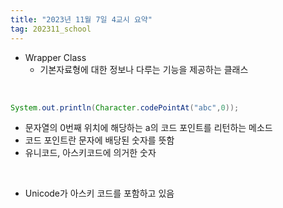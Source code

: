 ```yaml
---
title: "2023년 11월 7일 4교시 요약"
tag: 202311_school
---
```


- Wrapper Class 
  - 기본자료형에 대한 정보나 다루는 기능을 제공하는 클래스

<br>

``` java
System.out.println(Character.codePointAt("abc",0));
```
- 문자열의 0번째 위치에 해당하는 a의 코드 포인트를 리턴하는 메소드
- 코드 포인트란 문자에 배당된 숫자를 뜻함
- 유니코드, 아스키코드에 의거한 숫자

<br>

- Unicode가 아스키 코드를 포함하고 있음
